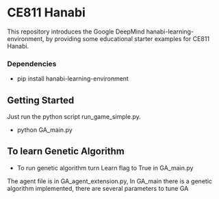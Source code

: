 # CE811 Hanabi

This repository introduces the Google DeepMind hanabi-learning-environment, by providing some educational starter examples for CE811 Hanabi.

### Dependencies

- pip install hanabi-learning-environment

## Getting Started

Just run the python script run_game_simple.py.

- python GA_main.py

## To learn Genetic Algorithm

- To run genetic algorithm turn Learn flag to True in GA_main.py


The agent file is in GA_agent_extension.py,
In GA_main there is a genetic algorithm implemented, there are several parameters to tune GA